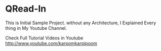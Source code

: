 # QRead-In
This is Initial Sample Project. without any Architecture, I Explained Every thing in My Youtube Channel.

Check Full Tutorial Videos in Youtube 
http://www.youtube.com/karpomkarpipoom
